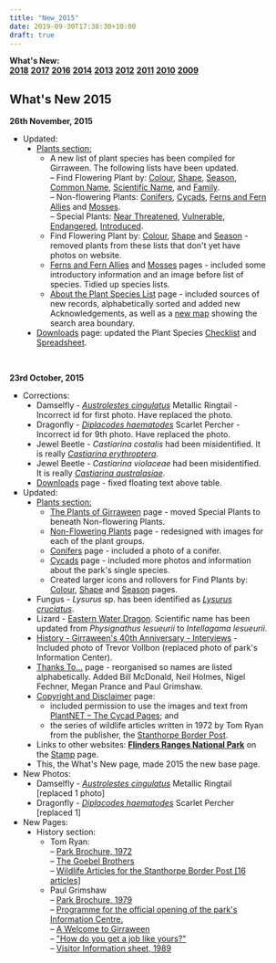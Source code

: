 ```yaml
---
title: "New_2015"
date: 2019-09-30T17:38:30+10:00
draft: true
---
```


<div class="container text">
<div class="centre" style="width: 90%;">

<div class="whatsnewmenu">
     <b>What's New:</b><br />
     <a href="/allsorts/new_2018/"><b>2018</b></a>
     <a href="/allsorts/new_2017/"><b>2017</b></a>
     <a href="/allsorts/new_2016/"><b>2016</b></a>
     <a href="/allsorts/new_2014/"><b>2014</b></a>
     <a href="/allsorts/new_2013/"><b>2013</b></a>
     <a href="/allsorts/new_2012/"><b>2012</b></a>
     <a href="/allsorts/new_2011/"><b>2011</b></a>
     <a href="/allsorts/new_2010/"><b>2010</b></a>
     <a href="/allsorts/new_2009/"><b>2009</b></a>
</div>

<div class="whatsnewcontent">
<h2>What's New 2015</h2>

<p><b>26th November, 2015</b></p>
<ul class="compact" style="list-style-type: square;">
     <li class="compact">Updated:
          <ul class="compact" style="list-style-type: disc;">
               <li class="compact"><a href="index.php?page=gi_plants">Plants section:</a>
                    <ul class="compact" style="list-style-type: circle;">
                         <li class="compact">A new list of plant species has been compiled for Girraween. The following lists have been updated.<br />
                              &ndash; Find Flowering Plant by: <a href="index.php?section=plants&sub=flowering&d1=find_colour&page=gi_find_colour">Colour</a>, <a href="index.php?section=plants&sub=flowering&d1=find_shape&page=gi_find_shape">Shape</a>, <a href="index.php?section=plants&sub=flowering&d1=find_season&page=gi_find_season">Season</a>, <a href="index.php?section=plants&sub=flowering&d1=find_name&page=gi_find_common_a">Common Name</a>, <a href="index.php?section=plants&sub=flowering&d1=find_name&page=gi_find_scientific_a">Scientific Name</a>, and <a href="index.php?section=plants&sub=flowering&d1=find_family&page=gi_find_family">Family</a>.<br />
                              &ndash; Non-flowering Plants: <a href="index.php?section=plants&sub=nonflowering&d1=conifers&page=gi_conifers">Conifers</a>, <a href="index.php?section=plants&sub=nonflowering&d1=cycads&page=gi_cycads">Cycads</a>, <a href="index.php?section=plants&sub=nonflowering&d1=ferns&page=gi_ferns">Ferns and Fern Allies</a> and <a href="index.php?section=plants&sub=nonflowering&d1=mosses&page=gi_mosses">Mosses</a>.<br />
                              &ndash; Special Plants: <a href="index.php?section=plants&sub=find_status&page=gi_find_near_threatened">Near Threatened</a>, <a href="index.php?section=plants&sub=find_status&page=gi_find_vulnerable">Vulnerable</a>, <a href="index.php?section=plants&sub=find_status&page=gi_find_endangered">Endangered</a>, <a href="index.php?section=plants&sub=find_status&page=gi_find_introduced">Introduced</a>.</li>
                         <li class="compact">Find Flowering Plant by: <a href="index.php?section=plants&sub=flowering&d1=find_colour&page=gi_find_colour">Colour</a>, <a href="index.php?section=plants&sub=flowering&d1=find_shape&page=gi_find_shape">Shape</a> and <a href="index.php?section=plants&sub=flowering&d1=find_season&page=gi_find_season">Season<a/> - removed plants from these lists that don't yet have photos on website.</li>
                         <li class="compact"><a href="index.php?section=plants&sub=nonflowering&d1=ferns&page=gi_ferns">Ferns and Fern Allies</a> and <a href="index.php?section=plants&sub=nonflowering&d1=mosses&page=gi_mosses">Mosses</a> pages - included some introductory information and an image before list of species.  Tidied up species lists.</li>
                         <li class="compact"><a href="index.php?section=plants&page=gi_species_list_details">About the Plant Species List</a> page - included sources of new records, alphabetically sorted and added new Acknowledgements, as well as a <a href="index.php?section=plants&page=gi_plant_locality_map">new map</a> showing the search area boundary.<br /></li>
                    </ul>
               </li>
               <li class="compact"><a href="index.php?page=gi_downloads">Downloads</a> page:  updated the Plant Species <a href="/girraween/downloads/girraween_plant_species_list_2015.pdf" target="_blank">Checklist</a> and <a href="/girraween/downloads/Flora-GirraweenNP_2015.xlsx" target="_blank">Spreadsheet</a>.</li>
          </ul>
     </li>
</ul>

<br />
<p><b>23rd October, 2015</b></p>
<ul class="compact" style="list-style-type: square;">
     <li class="compact">Corrections:
          <ul class="compact" style="list-style-type: disc;">
               <li class="compact">Damselfly - <a href="index.php?section=animals&sub=arthropods&d1=insects&d2=dragonflies&d3=austrolestes_cingulatus&page=gi_austrolestes_cingulatus"><i>Austrolestes cingulatus</i></a> Metallic Ringtail - Incorrect id for first photo.  Have replaced the photo.</li>
               <li class="compact">Dragonfly - <a href="index.php?section=animals&sub=arthropods&d1=insects&d2=dragonflies&d3=diplacodes_haematodes&page=gi_diplacodes_haematodes"><i>Diplacodes haematodes</i></a> Scarlet Percher - Incorrect id for 9th photo.  Have replaced the photo.</li>
               <li class="compact">Jewel Beetle - <i>Castiarina costalis</i> had been misidentified.  It is really <a href="index.php?section=animals&sub=arthropods&d1=insects&d2=beetles&d3=family_buprestidae&d4=castiarina_erythroptera&page=gi_castiarina_erythroptera"><i>Castiarina erythroptera</i></a>.</li>
               <li class="compact">Jewel Beetle - <i>Castiarina violaceae</i> had been misidentified.  It is really <a href="index.php?section=animals&sub=arthropods&d1=insects&d2=beetles&d3=family_buprestidae&d4=castiarina_australasiae&page=gi_castiarina_australasiae"><i>Castiarina australasiae</i></a>.</li>
               <li class="compact"><a href="index.php?page=gi_downloads">Downloads</a> page - fixed floating text above table.<br /></li>
          </ul>
     </li>
     <li class="compact">Updated:
          <ul class="compact" style="list-style-type: disc;">
               <li class="compact"><a href="index.php?page=gi_plants">Plants section:</a>
                    <ul class="compact" style="list-style-type: circle;">
                         <li class="compact"><a href="index.php?page=gi_plants">The Plants of Girraween</a> page - moved Special Plants to beneath Non-flowering Plants.</li>
                         <li class="compact"><a href="index.php?section=plants&sub=nonflowering&page=gi_nonflowering">Non-Flowering Plants</a> page - redesigned with images for each of the plant groups.</li>
                         <li class="compact"><a href="index.php?section=plants&sub=nonflowering&d1=conifers&page=gi_conifers">Conifers</a> page - included a photo of a conifer.</li>
                         <li class="compact"><a href="index.php?section=plants&sub=nonflowering&d1=cycads&page=gi_cycads">Cycads</a> page - included more photos and information about the park's single species.</li>
                         <li class="compact">Created larger icons and rollovers for Find Plants by: <a href="index.php?section=plants&sub=flowering&d1=find_colour&page=gi_find_colour">Colour</a>, <a href="index.php?section=plants&sub=flowering&d1=find_shape&page=gi_find_shape">Shape</a> and <a href="index.php?section=plants&sub=flowering&d1=find_season&page=gi_find_season">Season</a> pages.</li>
                    </ul>
               </li>
               <li class="compact">Fungus - <i>Lysurus</i> sp. has been identified as <a href="index.php?section=other&sub=fungi&d1=basidiomycetes&d2=stinkhorns&d3=lysurus_cruciatus&page=gi_lysurus_cruciatus_001"><i>Lysurus cruciatus</i></a>.</li>
               <li class="compact">Lizard - <a href="index.php?page=gi_dragons&section=animals&sub=reptiles&d1=lizards&d2=dragons">Eastern Water Dragon</a>.  Scientific name has been updated from <i>Physignathus lesueurii </i>to <i>Intellagama lesueurii</i>.</li>
               <li class="compact"><a href="index.php?section=history&sub=40th_anniversary&page=gi_40th_anniversary">History - Girraween's 40th Anniversary - Interviews</a> - Included photo of Trevor Vollbon (replaced photo of park's Information Center).</li>
               <li class="compact"><a href="index.php?page=gi_thanks">Thanks To...</a> page - reorganised so names are listed alphabetically.  Added Bill McDonald, Neil Holmes, Nigel Fechner, Megan Prance and Paul Grimshaw.</li>
               <li class="compact"><a href="index.php?page=gi_copyright">Copyright and Disclaimer</a> page:
                    <ul class="compact" style="list-style-type: circle;">
                         <li class="compact">included permission to use the images and text from <a href="http://plantnet.rbgsyd.nsw.gov.au/cgi-bin/cycadpg?taxname=Macrozamia+viridis" target="_blank">PlantNET &ndash; The Cycad Pages</a>; and</li>
                         <li class="compact">the series of wildlife articles  written in 1972 by Tom Ryan from the publisher, the <a href="http://www.stanthorpeborderpost.com.au/" target="_blank">Stanthorpe Border Post</a>.</li>
                    </ul>
               <li class="compact">Links to other websites:  <a href="http://www.frc.sa.gov.au/tourism" target="_blank"><b>Flinders Ranges National Park</b></a> on the <a href="index.php?page=gi_stamp">Stamp</a> page.</li>
               <li class="compact">This, the What's New page, made 2015 the new base page.<br /></li>
          </ul>
     </li>
     <li class="compact">New Photos:
          <ul class="compact" style="list-style-type: disc;">
               <li class="compact">Damselfly - <a href="index.php?section=animals&sub=arthropods&d1=insects&d2=dragonflies&d3=austrolestes_cingulatus&d4=austrolestes_cingulatus_ring&page=gi_austrolestes_cingulatus_001"><i>Austrolestes cingulatus</i></a> Metallic Ringtail [replaced 1 photo]</li>
               <li class="compact">Dragonfly - <a href="index.php?section=animals&sub=arthropods&d1=insects&d2=dragonflies&d3=diplacodes_haematodes&d4=diplacodes_haematodes_ring&page=gi_diplacodes_haematodes_009"><i>Diplacodes haematodes</i></a> Scarlet Percher [replaced 1]<br /></li>
          </ul>
     </li>
     <li class="compact">New Pages:
          <ul class="compact" style="list-style-type: disc;">
               <li class="compact">History section:
                    <ul class="compact" style="list-style-type: circle;">
                         <li class="compact">Tom Ryan:<br />
                              &ndash; <a href="index.php?section=history&sub=tom_ryan&page=gi_brochure_1972">Park Brochure, 1972</a><br />
                              &ndash; <a href="index.php?section=history&sub=tom_ryan&page=gi_goebel_brothers">The Goebel Brothers</a><br />
                              &ndash; <a href="index.php?section=history&sub=wildlife_articles&page=gi_wildlife_articles">Wildlife Articles for the Stanthorpe Border Post [16 articles]</a>
                         </li>
                         <li class="compact">Paul Grimshaw<br />
                              &ndash; <a href="/girraween/pages/history/paul_grimshaw/brochure_1979.pdf" target="_blank">Park Brochure, 1979</a><br />
                              &ndash; <a href="/girraween/pages/history/paul_grimshaw/info_centre_opening.pdf" target="_blank">Programme for the official opening of the park's Information Centre.</a><br />
                              &ndash; <a href="index.php?section=history&sub=paul_grimshaw&page=gi_welcome_to_girraween">A Welcome to Girraween</a><br />
                              &ndash; <a href="index.php?section=history&sub=paul_grimshaw&page=gi_a_job_like_yours">&quot;How do you get a job like yours?&quot;</a><br />
                              &ndash; <a href="/girraween/pages/history/paul_grimshaw/visitor_info_sheet_1989.pdf" target="_blank">Visitor Information sheet, 1989</a><br />
                         </li>
                    </ul>
               </li>
          </ul>
     </li>
</ul>

</div>
<br />

</div>
</div>
